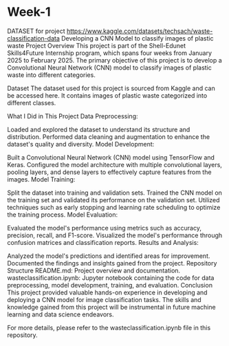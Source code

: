 # Week-1 
DATASET for project https://www.kaggle.com/datasets/techsach/waste-classification-data
Developing a CNN Model to classify images of plastic waste
Project Overview
This project is part of the Shell-Edunet Skills4Future Internship program, which spans four weeks from January 2025 to February 2025. The primary objective of this project is to develop a Convolutional Neural Network (CNN) model to classify images of plastic waste into different categories.

Dataset
The dataset used for this project is sourced from Kaggle and can be accessed here. It contains images of plastic waste categorized into different classes.

What I Did in This Project
Data Preprocessing:

Loaded and explored the dataset to understand its structure and distribution.
Performed data cleaning and augmentation to enhance the dataset's quality and diversity.
Model Development:

Built a Convolutional Neural Network (CNN) model using TensorFlow and Keras.
Configured the model architecture with multiple convolutional layers, pooling layers, and dense layers to effectively capture features from the images.
Model Training:

Split the dataset into training and validation sets.
Trained the CNN model on the training set and validated its performance on the validation set.
Utilized techniques such as early stopping and learning rate scheduling to optimize the training process.
Model Evaluation:

Evaluated the model's performance using metrics such as accuracy, precision, recall, and F1-score.
Visualized the model's performance through confusion matrices and classification reports.
Results and Analysis:

Analyzed the model's predictions and identified areas for improvement.
Documented the findings and insights gained from the project.
Repository Structure
README.md: Project overview and documentation.
wasteclassification.ipynb: Jupyter notebook containing the code for data preprocessing, model development, training, and evaluation.
Conclusion
This project provided valuable hands-on experience in developing and deploying a CNN model for image classification tasks. The skills and knowledge gained from this project will be instrumental in future machine learning and data science endeavors.

For more details, please refer to the wasteclassification.ipynb file in this repository.
